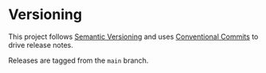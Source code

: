 # Versioning

This project follows [Semantic Versioning](https://semver.org/) and uses [Conventional Commits](https://www.conventionalcommits.org/) to drive release notes.

Releases are tagged from the `main` branch.

